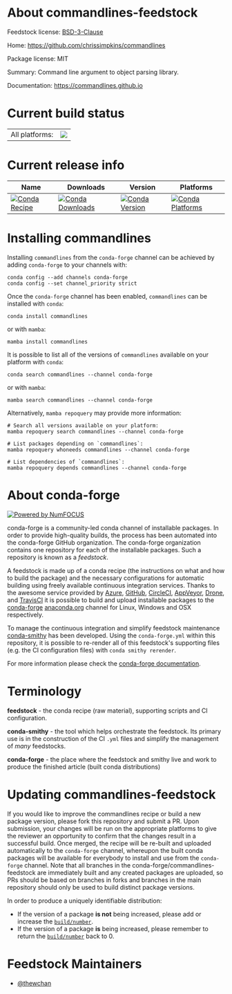 About commandlines-feedstock
============================

Feedstock license: [BSD-3-Clause](https://github.com/conda-forge/commandlines-feedstock/blob/main/LICENSE.txt)

Home: https://github.com/chrissimpkins/commandlines

Package license: MIT

Summary: Command line argument to object parsing library.

Documentation: https://commandlines.github.io

Current build status
====================


<table><tr><td>All platforms:</td>
    <td>
      <a href="https://dev.azure.com/conda-forge/feedstock-builds/_build/latest?definitionId=13743&branchName=main">
        <img src="https://dev.azure.com/conda-forge/feedstock-builds/_apis/build/status/commandlines-feedstock?branchName=main">
      </a>
    </td>
  </tr>
</table>

Current release info
====================

| Name | Downloads | Version | Platforms |
| --- | --- | --- | --- |
| [![Conda Recipe](https://img.shields.io/badge/recipe-commandlines-green.svg)](https://anaconda.org/conda-forge/commandlines) | [![Conda Downloads](https://img.shields.io/conda/dn/conda-forge/commandlines.svg)](https://anaconda.org/conda-forge/commandlines) | [![Conda Version](https://img.shields.io/conda/vn/conda-forge/commandlines.svg)](https://anaconda.org/conda-forge/commandlines) | [![Conda Platforms](https://img.shields.io/conda/pn/conda-forge/commandlines.svg)](https://anaconda.org/conda-forge/commandlines) |

Installing commandlines
=======================

Installing `commandlines` from the `conda-forge` channel can be achieved by adding `conda-forge` to your channels with:

```
conda config --add channels conda-forge
conda config --set channel_priority strict
```

Once the `conda-forge` channel has been enabled, `commandlines` can be installed with `conda`:

```
conda install commandlines
```

or with `mamba`:

```
mamba install commandlines
```

It is possible to list all of the versions of `commandlines` available on your platform with `conda`:

```
conda search commandlines --channel conda-forge
```

or with `mamba`:

```
mamba search commandlines --channel conda-forge
```

Alternatively, `mamba repoquery` may provide more information:

```
# Search all versions available on your platform:
mamba repoquery search commandlines --channel conda-forge

# List packages depending on `commandlines`:
mamba repoquery whoneeds commandlines --channel conda-forge

# List dependencies of `commandlines`:
mamba repoquery depends commandlines --channel conda-forge
```


About conda-forge
=================

[![Powered by
NumFOCUS](https://img.shields.io/badge/powered%20by-NumFOCUS-orange.svg?style=flat&colorA=E1523D&colorB=007D8A)](https://numfocus.org)

conda-forge is a community-led conda channel of installable packages.
In order to provide high-quality builds, the process has been automated into the
conda-forge GitHub organization. The conda-forge organization contains one repository
for each of the installable packages. Such a repository is known as a *feedstock*.

A feedstock is made up of a conda recipe (the instructions on what and how to build
the package) and the necessary configurations for automatic building using freely
available continuous integration services. Thanks to the awesome service provided by
[Azure](https://azure.microsoft.com/en-us/services/devops/), [GitHub](https://github.com/),
[CircleCI](https://circleci.com/), [AppVeyor](https://www.appveyor.com/),
[Drone](https://cloud.drone.io/welcome), and [TravisCI](https://travis-ci.com/)
it is possible to build and upload installable packages to the
[conda-forge](https://anaconda.org/conda-forge) [anaconda.org](https://anaconda.org/)
channel for Linux, Windows and OSX respectively.

To manage the continuous integration and simplify feedstock maintenance
[conda-smithy](https://github.com/conda-forge/conda-smithy) has been developed.
Using the ``conda-forge.yml`` within this repository, it is possible to re-render all of
this feedstock's supporting files (e.g. the CI configuration files) with ``conda smithy rerender``.

For more information please check the [conda-forge documentation](https://conda-forge.org/docs/).

Terminology
===========

**feedstock** - the conda recipe (raw material), supporting scripts and CI configuration.

**conda-smithy** - the tool which helps orchestrate the feedstock.
                   Its primary use is in the construction of the CI ``.yml`` files
                   and simplify the management of *many* feedstocks.

**conda-forge** - the place where the feedstock and smithy live and work to
                  produce the finished article (built conda distributions)


Updating commandlines-feedstock
===============================

If you would like to improve the commandlines recipe or build a new
package version, please fork this repository and submit a PR. Upon submission,
your changes will be run on the appropriate platforms to give the reviewer an
opportunity to confirm that the changes result in a successful build. Once
merged, the recipe will be re-built and uploaded automatically to the
`conda-forge` channel, whereupon the built conda packages will be available for
everybody to install and use from the `conda-forge` channel.
Note that all branches in the conda-forge/commandlines-feedstock are
immediately built and any created packages are uploaded, so PRs should be based
on branches in forks and branches in the main repository should only be used to
build distinct package versions.

In order to produce a uniquely identifiable distribution:
 * If the version of a package **is not** being increased, please add or increase
   the [``build/number``](https://docs.conda.io/projects/conda-build/en/latest/resources/define-metadata.html#build-number-and-string).
 * If the version of a package **is** being increased, please remember to return
   the [``build/number``](https://docs.conda.io/projects/conda-build/en/latest/resources/define-metadata.html#build-number-and-string)
   back to 0.

Feedstock Maintainers
=====================

* [@thewchan](https://github.com/thewchan/)

